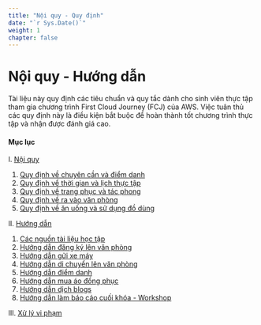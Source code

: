 ```yaml
---
title: "Nội quy - Quy định"
date: "`r Sys.Date()`"
weight: 1
chapter: false
---
```



# Nội quy - Hướng dẫn
Tài liệu này quy định các tiêu chuẩn và quy tắc dành cho sinh viên thực tập tham gia chương trình First Cloud Journey (FCJ) của AWS. Việc tuân thủ các quy định này là điều kiện bắt buộc để hoàn thành tốt chương trình thực tập và nhận được đánh giá cao.

#### Mục lục

I. [Nội quy](1-regulations/)

1.  [Quy định về chuyên cần và điểm danh](1-regulations/1.1-diligence/)
2.  [Quy định về thời gian và lịch thực tập](1-regulations/1.2-time/)
3.  [Quy định về trang phục và tác phong](1-regulations/1.3-dress-code/)
4.  [Quy định về ra vào văn phòng](1-regulations/1.4-inout/)
5.  [Quy định về ăn uống và sử dụng đồ dùng](1-regulations/1.5-eatuse/)

II. [Hướng dẫn](2-instructions/)

1.  [Các nguồn tài liệu học tập](2-instructions/2.1-document/)
2.  [Hướng dẫn đăng ký lên văn phòng](2-instructions/2.2-register/)
3.  [Hướng dẫn gửi xe máy](2-instructions/2.3-parking/)
4.  [Hướng dẫn di chuyển lên văn phòng](2-instructions/2.4-moving/)
5.  [Hướng dẫn điểm danh](2-instructions/2.5-attendance/)
6.  [Hướng dẫn mua áo đồng phục](2-instructions/2.6-uniform/)
7.  [Hướng dẫn dịch blogs](2-instructions/2.7-blogs/)
8.  [Hướng dẫn làm báo cáo cuối khóa - Workshop](2-instructions/2.8-workshop/)
  
III. [Xử lý vi phạm](3-violations/)

